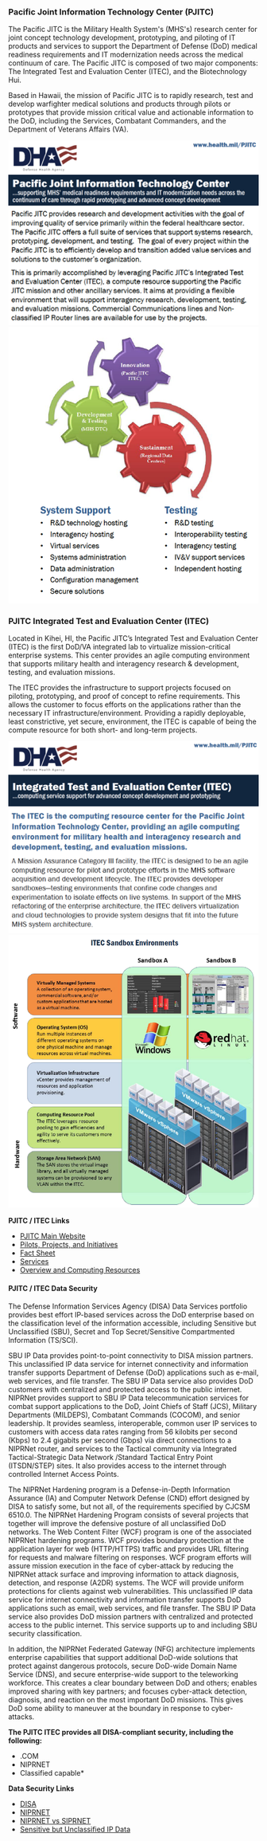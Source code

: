 ### Pacific Joint Information Technology Center (PJITC)
The Pacific JITC is the Military Health System's (MHS's) research center for joint concept technology development, prototyping, and piloting of IT products and services to support the Department of Defense (DoD) medical readiness requirements and IT modernization needs across the medical continuum of care. The Pacific JITC is composed of two major components: The Integrated Test and Evaluation Center (ITEC), and the Biotechnology Hui.  

Based in Hawaii, the mission of Pacific JITC is to rapidly research, test and develop warfighter medical solutions and products through pilots or prototypes that provide mission critical value and actionable information to the DoD, including the Services, Combatant Commanders, and the Department of Veterans Affairs (VA).

![pjitc](/images/pjitc/pjitc_a.png)
![pjitc](/images/pjitc/pjitc_b.png)
![pjitc](/images/pjitc/pjitc_c.png)




### PJITC Integrated Test and Evaluation Center (ITEC)

Located in Kihei, HI, the Pacific JITC’s Integrated Test and Evaluation Center (ITEC) is the first DoD/VA integrated lab to virtualize  mission-critical enterprise systems. This center provides an agile computing environment that supports military health and interagency research & development, testing, and evaluation missions.  

The ITEC provides the infrastructure to support projects focused on piloting, prototyping, and proof of concept to refine requirements. This allows the customer to focus efforts on the applications rather than the necessary IT infrastructure/environment. Providing a rapidly deployable, least constrictive, yet secure, environment, the ITEC is capable of being the compute resource for both short- and long-term projects.

![](/images/pjitc/itec_1.png)
![](/images/pjitc/itec_2.png)
![](/images/pjitc/itec_3.png)


__PJITC / ITEC Links__
* [PJITC Main Website](http://health.mil/pjitc)
* [Pilots, Projects, and Initiatives](http://www.health.mil/About-MHS/Defense-Health-Agency/Health-IT/Health-IT-Innovation-and-Advanced-Technology-Development/Pacific-Joint-Information-Technology-Center)
* [Fact Sheet](https://github.com/vistadataproject/documents/blob/master/PJITC/PJITC-Overview-HIT_Research-Jan2015.pdf)
* [Services](http://deploytech.dhhq.health.mil/pacificjitc/services.aspx)
* [Overview and Computing Resources](http://www.health.mil/Military-Health-Topics/Technology/Support-Areas/Health-IT-Research-and-Innovation/Joint-Integrated-Test-and-Evaluation-Center)


#### PJITC / ITEC Data Security

The Defense Information Services Agency (DISA) Data Services portfolio provides best effort IP-based services across the DoD enterprise based on the classification level of the information accessible, including Sensitive but Unclassified (SBU), Secret and Top Secret/Sensitive Compartmented Information (TS/SCI).

SBU IP Data provides point-to-point connectivity to DISA mission partners. This unclassified IP data service for internet connectivity and information transfer supports Department of Defense (DoD) applications such as e-mail, web services, and file transfer. The SBU IP Data service also provides DoD customers with centralized and protected access to the public internet. NIPRNet provides support to SBU IP Data telecommunication services for combat support applications to the DoD, Joint Chiefs of Staff (JCS), Military Departments (MILDEPS), Combatant Commands (COCOM), and senior leadership. It provides seamless, interoperable, common user IP services to customers with access data rates ranging from 56 kilobits per second (Kbps) to 2.4 gigabits per second (Gbps) via direct connections to a NIPRNet router, and services to the Tactical community via Integrated Tactical-Strategic Data Network /Standard Tactical Entry Point (ITSDN/STEP) sites. It also provides access to the internet through controlled Internet Access Points.

The NIPRNet Hardening program is a Defense-in-Depth Information Assurance (IA) and Computer Network Defense (CND) effort designed by DISA to satisfy some, but not all, of the requirements specified by CJCSM 6510.0. The NIPRNet Hardening Program consists of several projects that together will improve the defensive posture of all unclassified DoD networks. The Web Content Filter (WCF) program is one of the associated NIPRNet hardening programs. WCF provides boundary protection at the application layer for web (HTTP/HTTPS) traffic and provides URL filtering for requests and malware filtering on responses. WCF program efforts will assure mission execution in the face of cyber-attack by reducing the NIPRNet attack surface and improving information to attack diagnosis, detection, and response (A2DR) systems. The WCF will provide uniform protections for clients against web vulnerabilities. This unclassified IP data service for internet connectivity and information transfer supports DoD applications such as email, web services, and file transfer. The SBU IP Data service also provides DoD mission partners with centralized and protected access to the public internet. This service supports up to and including SBU security classification.

In addition, the NIPRNet Federated Gateway (NFG) architecture implements enterprise capabilities that support additional DoD-wide solutions that protect against dangerous protocols, secure DoD-wide Domain Name Service (DNS), and secure enterprise-wide support to the teleworking workforce. This creates a clear boundary between DoD and others; enables improved sharing with key partners; and focuses cyber-attack detection, diagnosis, and reaction on the most important DoD missions. This gives DoD some ability to maneuver at the boundary in response to cyber-attacks.


__The PJITC ITEC provides all DISA-compliant security, including the following:__
* .COM
* NIPRNET
* Classified capable*


__Data Security Links__

* [DISA](http://disa.mil/Network-Services/Data)
* [NIPRNET](https://en.wikipedia.org/wiki/NIPRNet)
* [NIPRNET vs SIPRNET](http://www.differencebetween.net/technology/protocols-formats/differences-between-niprnet-and-siprnet)
* [Sensitive but Unclassified IP Data](http://disa.mil/Network-Services/Data/SBU-IP#Section2)


